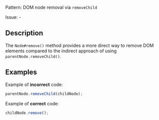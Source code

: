 Pattern: DOM node removal via `removeChild`

Issue: -

## Description

The `Node#remove()` method provides a more direct way to remove DOM elements compared to the indirect approach of using `parentNode.removeChild()`.

## Examples

Example of **incorrect** code:
```javascript
parentNode.removeChild(childNode);
```

Example of **correct** code:
```javascript
childNode.remove();
```